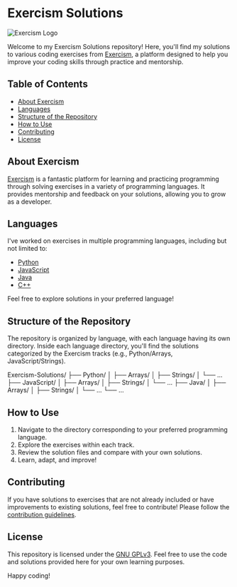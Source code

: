 # Exercism Solutions

![Exercism Logo](https://github.com/exercism/website-icons/blob/main/exercism/logo-icon.svg)

Welcome to my Exercism Solutions repository! Here, you'll find my solutions to various coding exercises from [Exercism](https://exercism.io/), a platform designed to help you improve your coding skills through practice and mentorship.

## Table of Contents

- [About Exercism](#about-exercism)
- [Languages](#languages)
- [Structure of the Repository](#structure-of-the-repository)
- [How to Use](#how-to-use)
- [Contributing](#contributing)
- [License](#license)

## About Exercism

[Exercism](https://exercism.io/) is a fantastic platform for learning and practicing programming through solving exercises in a variety of programming languages. It provides mentorship and feedback on your solutions, allowing you to grow as a developer.

## Languages

I've worked on exercises in multiple programming languages, including but not limited to:

- [Python](https://www.python.org/)
- [JavaScript](https://developer.mozilla.org/en-US/docs/Web/JavaScript)
- [Java](https://www.java.com/)
- [C++](https://isocpp.org/)

Feel free to explore solutions in your preferred language!

## Structure of the Repository

The repository is organized by language, with each language having its own directory. Inside each language directory, you'll find the solutions categorized by the Exercism tracks (e.g., Python/Arrays, JavaScript/Strings).

    
Exercism-Solutions/
├── Python/
│ ├── Arrays/
│ ├── Strings/
│ └── ...
├── JavaScript/
│ ├── Arrays/
│ ├── Strings/
│ └── ...
├── Java/
│ ├── Arrays/
│ ├── Strings/
│ └── ...
└── ...


## How to Use

1. Navigate to the directory corresponding to your preferred programming language.
2. Explore the exercises within each track.
3. Review the solution files and compare with your own solutions.
4. Learn, adapt, and improve!

## Contributing

If you have solutions to exercises that are not already included or have improvements to existing solutions, feel free to contribute! Please follow the [contribution guidelines](CONTRIBUTING.md).

## License

This repository is licensed under the [GNU GPLv3](LICENSE). Feel free to use the code and solutions provided here for your own learning purposes.

Happy coding!
